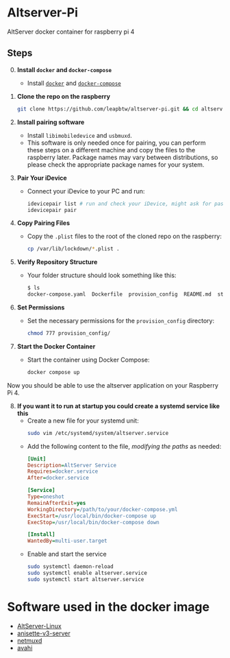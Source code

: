 # Altserver-Pi
AltServer docker container for raspberry pi 4

## Steps
0. **Install `docker` and `docker-compose`**
    - Install [`docker`](https://get.docker.com) and [`docker-compose`](https://docs.docker.com/compose/install/linux/#install-the-plugin-manually)
1. **Clone the repo on the raspberry**
    ```bash
    git clone https://github.com/leapbtw/altserver-pi.git && cd altserver-pi
    ```

2. **Install pairing software**
    - Install `libimobiledevice` and `usbmuxd`.
    - This software is only needed once for pairing, you can perform these steps on a different machine and copy the files to the raspberry later. Package names may vary between distributions, so please check the appropriate package names for your system.

3. **Pair Your iDevice**
    - Connect your iDevice to your PC and run:
      ```bash
      idevicepair list # run and check your iDevice, might ask for passcode
      idevicepair pair
      ```

4. **Copy Pairing Files**
    - Copy the `.plist` files to the root of the cloned repo on the raspberry:
      ```bash
      cp /var/lib/lockdown/*.plist .
      ```

5. **Verify Repository Structure**
    - Your folder structure should look something like this:
      ```bash
      $ ls
      docker-compose.yaml  Dockerfile  provision_config  README.md  startup_script.sh  <uuid>.plist  SystemConfiguration.plist
      ```

6. **Set Permissions**
    - Set the necessary permissions for the `provision_config` directory:
      ```bash
      chmod 777 provision_config/
      ```

7. **Start the Docker Container**
    - Start the container using Docker Compose:
      ```bash
      docker compose up
      ```

Now you should be able to use the altserver application on your Raspberry Pi 4.

8. **If you want it to run at startup you could create a systemd service like this**
    - Create a new file for your systemd unit:
      ```bash
      sudo vim /etc/systemd/system/altserver.service
      ```
    - Add the following content to the file, *modifying the paths* as needed:
      ```ini
      [Unit]
      Description=AltServer Service
      Requires=docker.service
      After=docker.service

      [Service]
      Type=oneshot
      RemainAfterExit=yes
      WorkingDirectory=/path/to/your/docker-compose.yml
      ExecStart=/usr/local/bin/docker-compose up
      ExecStop=/usr/local/bin/docker-compose down

      [Install]
      WantedBy=multi-user.target
      ```
    - Enable and start the service
      ```bash
      sudo systemctl daemon-reload
      sudo systemctl enable altserver.service
      sudo systemctl start altserver.service
      ```

# Software used in the docker image

- [AltServer-Linux](https://github.com/NyaMisty/AltServer-Linux)
- [anisette-v3-server](https://github.com/Dadoum/anisette-v3-server)
- [netmuxd](https://github.com/jkcoxson/netmuxd)
- [avahi](https://avahi.org/)

